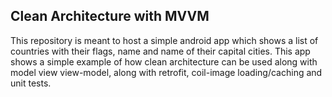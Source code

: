 ## Clean Architecture with MVVM

This repository is meant to host a simple android app which shows a list of countries with their flags, name and name of their capital cities.
This app shows a simple example of how clean architecture can be used along with model view view-model, along with retrofit, 
coil-image loading/caching and unit tests. 

